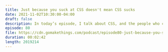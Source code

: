 ```yaml
---
title: Just because you suck at CSS doesn't mean CSS sucks
date: 2021-11-02T10:30:00-04:00
draft: false
description: In today’s episode, I talk about CSS, and the people who complain about it on Twitter.
episode: 80
file: https://cdn.gomakethings.com/podcast/episode80-just-because-you-suck-at-css-doesnt-mean-css-sucks.mp3
duration: 00:02:42
length: 2019214
---
```



